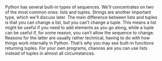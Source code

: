 Python has several built-in types of sequences. We'll concentrates on two of the most common ones:
lists and tuples. Strings are another important type, which we'll discuss later.
The main difference between lists and tuples is that you can change a list, but you can’t change a tuple.
This means a list might be useful if you need to add elements as you go along, while a tuple can be useful if,
for some reason, you can’t allow the sequence to change. Reasons for the latter are usually rather technical,
having to do with how things work internally in Python. That’s why you may see built-in functions returning
tuples. For your own programs, chances are you can use lists instead of tuples in almost all circumstances.
